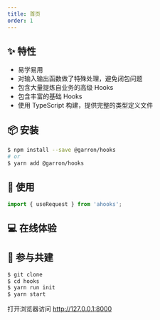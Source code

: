 ```yaml
---
title: 首页
order: 1
---
```


## ✨ 特性

- 易学易用
- 对输入输出函数做了特殊处理，避免闭包问题
- 包含大量提炼自业务的高级 Hooks
- 包含丰富的基础 Hooks
- 使用 TypeScript 构建，提供完整的类型定义文件

## 📦 安装

```bash
$ npm install --save @garron/hooks
# or
$ yarn add @garron/hooks
```

## 🔨 使用

```ts
import { useRequest } from 'ahooks';
```

## 💻 在线体验

## 🤝 参与共建

```bash
$ git clone
$ cd hooks
$ yarn run init
$ yarn start
```

打开浏览器访问 http://127.0.0.1:8000

